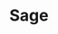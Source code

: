 ---
layout: default
title: Sage
description: A collection of macros for use with the Sage class
has_children: true
permalink: /Healer/Sage
---